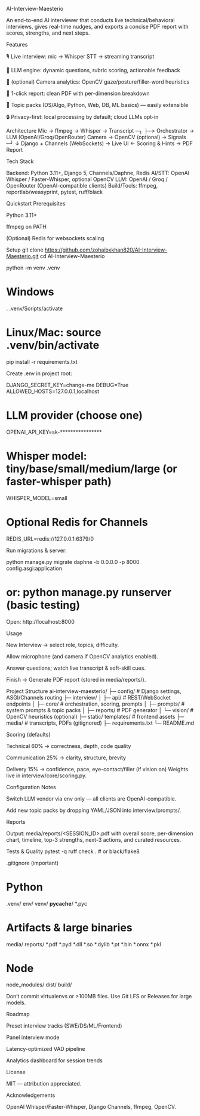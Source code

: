 AI-Interview-Maesterio

An end-to-end AI interviewer that conducts live technical/behavioral interviews, gives real-time nudges, and exports a concise PDF report with scores, strengths, and next steps.

Features

🎙️ Live interview: mic → Whisper STT → streaming transcript

🤖 LLM engine: dynamic questions, rubric scoring, actionable feedback

🎥 (optional) Camera analytics: OpenCV gaze/posture/filler-word heuristics

📄 1-click report: clean PDF with per-dimension breakdown

🔌 Topic packs (DS/Algo, Python, Web, DB, ML basics) — easily extensible

🔒 Privacy-first: local processing by default; cloud LLMs opt-in

Architecture
Mic → ffmpeg → Whisper → Transcript  ─┐
                                      ├─> Orchestrator → LLM (OpenAI/Groq/OpenRouter)
Camera → OpenCV (optional) → Signals ─┘             ↓
Django + Channels (WebSockets) → Live UI ← Scoring & Hints → PDF Report

Tech Stack

Backend: Python 3.11+, Django 5, Channels/Daphne, Redis
AI/STT: OpenAI Whisper / Faster-Whisper, optional OpenCV
LLM: OpenAI / Groq / OpenRouter (OpenAI-compatible clients)
Build/Tools: ffmpeg, reportlab/weasyprint, pytest, ruff/black

Quickstart
Prerequisites

Python 3.11+

ffmpeg on PATH

(Optional) Redis for websockets scaling

Setup
git clone https://github.com/zohaibxkhan820/AI-Interview-Maesterio.git
cd AI-Interview-Maesterio

python -m venv .venv
# Windows
. .venv/Scripts/activate
# Linux/Mac: source .venv/bin/activate

pip install -r requirements.txt


Create .env in project root:

DJANGO_SECRET_KEY=change-me
DEBUG=True
ALLOWED_HOSTS=127.0.0.1,localhost

# LLM provider (choose one)
OPENAI_API_KEY=sk-****************

# Whisper model: tiny/base/small/medium/large (or faster-whisper path)
WHISPER_MODEL=small

# Optional Redis for Channels
REDIS_URL=redis://127.0.0.1:6379/0


Run migrations & server:

python manage.py migrate
daphne -b 0.0.0.0 -p 8000 config.asgi:application
# or: python manage.py runserver  (basic testing)


Open: http://localhost:8000

Usage

New Interview → select role, topics, difficulty.

Allow microphone (and camera if OpenCV analytics enabled).

Answer questions; watch live transcript & soft-skill cues.

Finish → Generate PDF report (stored in media/reports/).

Project Structure
ai-interview-maesterio/
├─ config/                 # Django settings, ASGI/Channels routing
├─ interview/
│  ├─ api/                 # REST/WebSocket endpoints
│  ├─ core/                # orchestration, scoring, prompts
│  ├─ prompts/             # system prompts & topic packs
│  ├─ reports/             # PDF generator
│  └─ vision/              # OpenCV heuristics (optional)
├─ static/ templates/      # frontend assets
├─ media/                  # transcripts, PDFs (gitignored)
├─ requirements.txt
└─ README.md

Scoring (defaults)

Technical 60% → correctness, depth, code quality

Communication 25% → clarity, structure, brevity

Delivery 15% → confidence, pace, eye-contact/filler (if vision on)
Weights live in interview/core/scoring.py.

Configuration Notes

Switch LLM vendor via env only — all clients are OpenAI-compatible.

Add new topic packs by dropping YAML/JSON into interview/prompts/.

Reports

Output: media/reports/<SESSION_ID>.pdf with overall score, per-dimension chart, timeline, top-3 strengths, next-3 actions, and curated resources.

Tests & Quality
pytest -q
ruff check .  # or black/flake8

.gitignore (important)
# Python
.venv/ env/ venv/
__pycache__/ *.pyc

# Artifacts & large binaries
media/ reports/ *.pdf
*.pyd *.dll *.so *.dylib
*.pt *.bin *.onnx *.pkl

# Node
node_modules/
dist/ build/


Don’t commit virtualenvs or >100MB files. Use Git LFS or Releases for large models.

Roadmap

 Preset interview tracks (SWE/DS/ML/Frontend)

 Panel interview mode

 Latency-optimized VAD pipeline

 Analytics dashboard for session trends

License

MIT — attribution appreciated.

Acknowledgements

OpenAI Whisper/Faster-Whisper, Django Channels, ffmpeg, OpenCV.
